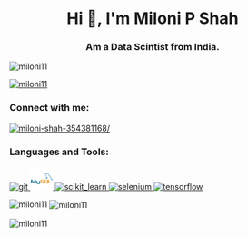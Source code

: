 
<h1 align="center">Hi 👋, I'm Miloni P Shah</h1>
<h3 align="center">Am a Data Scintist from India.</h3>

<p align="left"> <img src="https://komarev.com/ghpvc/?username=miloni11&label=Profile%20views&color=0e75b6&style=flat" alt="miloni11" /> </p>

<p align="left"> <a href="https://github.com/ryo-ma/github-profile-trophy"><img src="https://github-profile-trophy.vercel.app/?username=miloni11" alt="miloni11" /></a> </p>

<h3 align="left">Connect with me:</h3>
<p align="left">
<a href="https://linkedin.com/in/miloni-shah-354381168/" target="blank"><img align="center" src="https://raw.githubusercontent.com/rahuldkjain/github-profile-readme-generator/master/src/images/icons/Social/linked-in-alt.svg" alt="miloni-shah-354381168/" height="30" width="40" /></a>
</p>

<h3 align="left">Languages and Tools:</h3>
<p align="left"> <a href="https://git-scm.com/" target="_blank"> <img src="https://www.vectorlogo.zone/logos/git-scm/git-scm-icon.svg" alt="git" width="40" height="40"/> </a> <a href="https://www.mysql.com/" target="_blank"> <img src="https://raw.githubusercontent.com/devicons/devicon/master/icons/mysql/mysql-original-wordmark.svg" alt="mysql" width="40" height="40"/> </a> <a href="https://scikit-learn.org/" target="_blank"> <img src="https://upload.wikimedia.org/wikipedia/commons/0/05/Scikit_learn_logo_small.svg" alt="scikit_learn" width="40" height="40"/> </a> <a href="https://www.selenium.dev" target="_blank"> <img src="https://raw.githubusercontent.com/detain/svg-logos/780f25886640cef088af994181646db2f6b1a3f8/svg/selenium-logo.svg" alt="selenium" width="40" height="40"/> </a> <a href="https://www.tensorflow.org" target="_blank"> <img src="https://www.vectorlogo.zone/logos/tensorflow/tensorflow-icon.svg" alt="tensorflow" width="40" height="40"/> </a> </p>

<p><img align="left" src="https://github-readme-stats.vercel.app/api/top-langs?username=miloni11&show_icons=true&locale=en&layout=compact" alt="miloni11" /></p>

<p>&nbsp;<img align="center" src="https://github-readme-stats.vercel.app/api?username=miloni11&show_icons=true&locale=en" alt="miloni11" /></p>

<p><img align="center" src="https://github-readme-streak-stats.herokuapp.com/?user=miloni11&" alt="miloni11" /></p>
